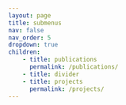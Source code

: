 ```yaml
---
layout: page
title: submenus
nav: false
nav_order: 5
dropdown: true
children:
    - title: publications
      permalink: /publications/
    - title: divider
    - title: projects
      permalink: /projects/
---
```

